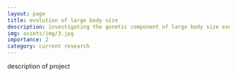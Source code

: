 ```yaml
---
layout: page
title: evolution of large body size
description: investigating the genetic component of large body size evolution in the <em>Anolis sagrei</em> clade
img: assets/img/3.jpg
importance: 2
category: current research
---
```


description of project
